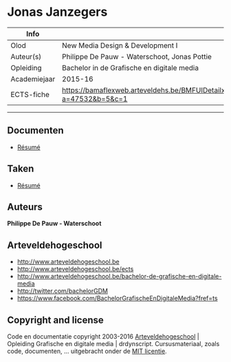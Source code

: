 Jonas Janzegers
================================

|Info|  |
|----|---|
|Olod|New Media Design & Development I|
|Auteur(s)|Philippe De Pauw - Waterschoot, Jonas Pottie|
|Opleiding|Bachelor in de Grafische en digitale media|
|Academiejaar|2015-16|
|ECTS-fiche|https://bamaflexweb.arteveldehs.be/BMFUIDetailxOLOD.aspx?a=47532&b=5&c=1|

***

Documenten
----------

* [Résumé](https://github.com/jonajanz/gdm-201516-nmdad1/blob/master/docs/R%C3%A9sum%C3%A9.md)

Taken
-----
* [Résumé](https://github.com/jonajanz/gdm-201516-nmdad1/blob/master/docs/R%C3%A9sum%C3%A9.md)

Auteurs
--------

**Philippe De Pauw - Waterschoot**


Arteveldehogeschool
-------------------

- <http://www.arteveldehogeschool.be>
- <http://www.arteveldehogeschool.be/ects>
- <http://www.arteveldehogeschool.be/bachelor-de-grafische-en-digitale-media>
- <http://twitter.com/bachelorGDM>
- <https://www.facebook.com/BachelorGrafischeEnDigitaleMedia?fref=ts>


Copyright and license
---------------------

Code en documentatie copyright 2003-2016 [Arteveldehogeschool](http://www.arteveldehogeschool.be) | Opleiding Grafische en digitale media | drdynscript. Cursusmateriaal, zoals code, documenten, ... uitgebracht onder de [MIT licentie](LICENSE).
